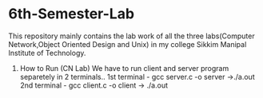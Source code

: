 # 6th-Semester-Lab
This repository mainly contains the lab work of all the three labs(Computer Network,Object Oriented Design and Unix) in my college Sikkim Manipal Institute of Technology.

1. How to Run (CN Lab)
  We have to run client and server program separetely in 2 terminals..
  1st terminal - gcc server.c -o server ->./a.out
  2nd terminal - gcc client.c -o client  -> ./a.out
